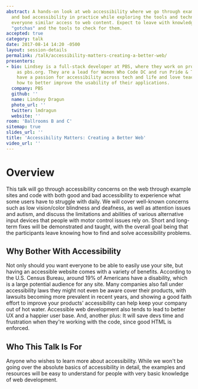 ```yaml
---
abstract: A hands-on look at web accessibility where we go through examples of good
  and bad accessibility in practice while exploring the tools and techniques to give
  everyone similar access to web content. Expect to leave with knowledge of many accessibility
  "gotchas" and the tools to check for them.
accepted: true
category: talk
date: 2017-08-14 14:20 -0500
layout: session-details
permalink: /talk/accessibility-matters-creating-a-better-web/
presenters:
- bio: Lindsey is a full-stack developer at PBS, where they work on products such
    as pbs.org. They are a lead for Women Who Code DC and run Pride & Tech DC. They
    have a passion for accessibility across tech and life and love teaching others
    how to better improve the usability of their applications.
  company: PBS
  github: ''
  name: Lindsey Dragun
  photo_url: ''
  twitter: lmdragun
  website: ''
room: 'Ballrooms B and C'
sitemap: true
slides_url: ''
title: 'Accessibility Matters: Creating a Better Web'
video_url: ''
---
```


# Overview
This talk will go through accessibility concerns on the web through example sites and code with both good and bad accessibility to experience what some users have to struggle with daily. We will cover well-known concerns such as low vision/color blindness and deafness, as well as attention issues and autism, and discuss the limitations and abilities of various alternative input devices that people with motor control issues rely on. Short and long-term fixes will be demonstrated and taught, with the overall goal being that the participants leave knowing how to find and solve accessibility problems.

## Why Bother With Accessibility
Not only should you want everyone to be able to easily use your site, but having an accessible website comes with a variety of benefits. According to the U.S. Census Bureau, around 19% of Americans have a disability, which is a large potential audience for any site. Many companies also fall under accessibility laws they might not even be aware cover their products, with lawsuits becoming more prevalent in recent years, and showing a good faith effort to improve your products' accessibility can help keep your company out of hot water. Accessible web development also tends to lead to better UX and a happier user base. And, another plus: It will save devs time and frustration when they're working with the code, since good HTML is enforced.

## Who This Talk Is For
Anyone who wishes to learn more about accessibility. While we won't be going over the absolute basics of accessibility in detail, the examples and resources will be easy to understand for people with very basic knowledge of web development.
